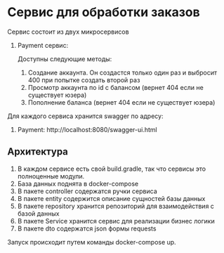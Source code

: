 # Сервис для обработки заказов

Сервис состоит из двух микросервисов

1) Payment сервис:

   Доступны следующие методы:

   1) Создание аккаунта. Он создастся только один раз и выбросит 400 при попытке создать второй раз
   2) Просмотр аккаунта по id с балансом (вернет 404 если не существует юзера)
   3) Пополнение баланса (вернет 404 если не существует юзера)


Для каждого сервиса хранится swagger по адресу:

1) Payment: http://localhost:8080/swagger-ui.html

## Архитектура

1) В каждом сервисе есть свой build.gradle, так что сервисы это полноценные модули.
2) База данных поднята в docker-compose
3) В пакете controller содержатся ручки сервиса
4) В пакете entity содержится описание сущностей базы данных
5) В пакете repository хранится репозиторий для взаимодействия с базой данных
6) В пакете Service хранится сервис для реализации бизнес логики
7) В пакете dto содержатся json формы requests

Запуск происходит путем команды docker-compose up.

